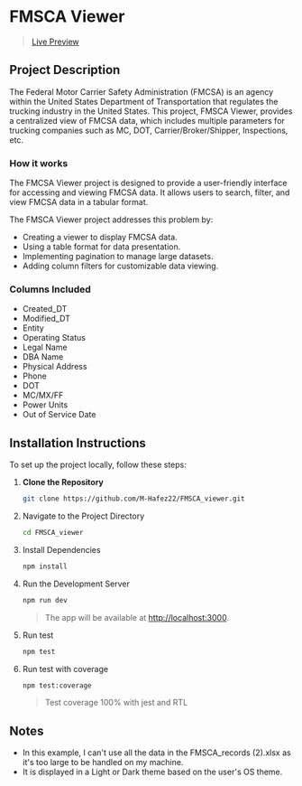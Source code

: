 # FMSCA Viewer

> [Live Preview](https://m-hafez22.github.io/fmsca-viewer/)

## Project Description

The Federal Motor Carrier Safety Administration (FMCSA) is an agency within the United States Department of Transportation that regulates the trucking industry in the United States. This project, FMSCA Viewer, provides a centralized view of FMCSA data, which includes multiple parameters for trucking companies such as MC, DOT, Carrier/Broker/Shipper, Inspections, etc.

### How it works

The FMCSA Viewer project is designed to provide a user-friendly interface for accessing and viewing FMCSA data. It allows users to search, filter, and view FMCSA data in a tabular format.

The FMSCA Viewer project addresses this problem by:

- Creating a viewer to display FMCSA data.
- Using a table format for data presentation.
- Implementing pagination to manage large datasets.
- Adding column filters for customizable data viewing.

### Columns Included

- Created_DT
- Modified_DT
- Entity
- Operating Status
- Legal Name
- DBA Name
- Physical Address
- Phone
- DOT
- MC/MX/FF
- Power Units
- Out of Service Date

## Installation Instructions

To set up the project locally, follow these steps:

1. **Clone the Repository**

    ```bash
    git clone https://github.com/M-Hafez22/FMSCA_viewer.git
    ```

2. Navigate to the Project Directory

    ```bash
    cd FMSCA_viewer
    ```

3. Install Dependencies

    ```bash
    npm install
    ```

4. Run the Development Server

    ```bash
    npm run dev
    ```

    > The app will be available at <http://localhost:3000>.

5. Run test

    ```bash
    npm test
    ```

6. Run test with coverage

    ```bash
    npm test:coverage
    ```

    > Test coverage 100% with jest and RTL

## Notes

- In this example, I can't use all the data in the FMSCA_records (2).xlsx as it's too large to be handled on my machine.
- It is displayed in a Light or Dark theme based on the user's OS theme.
